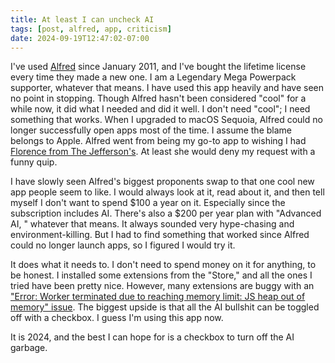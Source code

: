 ```yaml
---
title: At least I can uncheck AI
tags: [post, alfred, app, criticism]
date: 2024-09-19T12:47:02-07:00
---
```


I've used [Alfred](https://www.alfredapp.com) since January 2011, and I've bought the lifetime license every time they made a new one. I am a Legendary Mega Powerpack supporter, whatever that means. I have used this app heavily and have seen no point in stopping. Though Alfred hasn't been considered "cool" for a while now, it did what I needed and did it well. I don't need "cool"; I need something that works. When I upgraded to macOS Sequoia, Alfred could no longer successfully open apps most of the time. I assume the blame belongs to Apple. Alfred went from being my go-to app to wishing I had [Florence from The Jefferson's](https://www.youtube.com/watch?v=NEhw-ga4RGY). At least she would deny my request with a funny quip.

I have slowly seen Alfred's biggest proponents swap to that one cool new app people seem to like. I would always look at it, read about it, and then tell myself I don't want to spend $100 a year on it. Especially since the subscription includes AI. There's also a $200 per year plan with "Advanced AI, " whatever that means. It always sounded very hype-chasing and environment-killing. But I had to find something that worked since Alfred could no longer launch apps, so I figured I would try it.

It does what it needs to. I don't need to spend money on it for anything, to be honest. I installed some extensions from the "Store," and all the ones I tried have been pretty nice. However, many extensions are buggy with an ["Error: Worker terminated due to reaching memory limit: JS heap out of memory" issue](https://github.com/raycast/extensions/issues?q=Error%3A+Worker+terminated+due+to+reaching+memory+limit%3A+JS+heap+out+of+memory). The biggest upside is that all the AI bullshit can be toggled off with a checkbox. I guess I'm using this app now.

It is 2024, and the best I can hope for is a checkbox to turn off the AI garbage.
